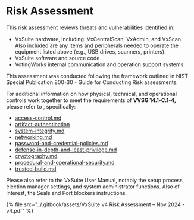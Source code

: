 # Risk Assessment

This risk assessment reviews threats and vulnerabilities identified in:

* VxSuite hardware, including: VxCentralScan, VxAdmin, and VxScan. Also included are any items and peripherals needed to operate the equipment listed above (e.g., USB drives, scanners, printers).
* VxSuite software and source code
* VotingWorks internal communication and operation support systems.

This assessment was conducted following the framework outlined in NIST Special Publication 800-30 - Guide for Conducting Risk assessments.

For additional information on how physical, technical, and operational controls work together to meet the requirements of **VVSG 14.1-C.1-4,** please refer to , specifically:

* [access-control.md](system-security-architecture/access-control.md "mention")
* [artifact-authentication](system-security-architecture/artifact-authentication/ "mention")
* [system-integrity.md](system-security-architecture/system-integrity.md "mention")
* [networking.md](system-security-architecture/networking.md "mention")
* [password-and-credential-policies.md](system-security-architecture/password-and-credential-policies.md "mention")
* [defense-in-depth-and-least-privilege.md](system-security-architecture/defense-in-depth-and-least-privilege.md "mention")
* [cryptography.md](system-security-architecture/cryptography.md "mention")
* [procedural-and-operational-security.md](procedural-and-operational-security.md "mention")
* [trusted-build.md](../software-installation/trusted-build.md "mention")

Please also refer to the VxSuite User Manual, notably the setup process, election manager settings, and system administrator functions. Also of interest, the Seals and Port blockers instructions.



{% file src="../.gitbook/assets/VxSuite v4 Risk Assessment – Nov 2024 - v4.pdf" %}
